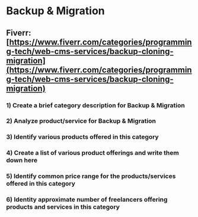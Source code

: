 # Backup & Migration
## Fiverr: [https://www.fiverr.com/categories/programming-tech/web-cms-services/backup-cloning-migration](https://www.fiverr.com/categories/programming-tech/web-cms-services/backup-cloning-migration)
### 1) Create a brief category description for Backup & Migration
### 2) Analyze product/service for Backup & Migration
### 3) Identify various products offered in this category
### 4) Create a list of various product offerings and write them down here
### 5) Identify common price range for the products/services offered in this category
### 6) Identity approximate number of freelancers offering products and services in this category
